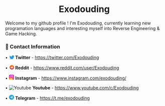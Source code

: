 <h1 align="center">Exodouding</h1>

Welcome to my github profile ! I'm Exodouding, currently learning new programation languages and interesting myself into Reverse Engineering & Game Hacking.

### 🔗 Contact Information

• ![Twitter](https://raw.githubusercontent.com/Exodouding/Exodouding/main/Twitter.png) **Twitter** - https://twitter.com/Exodouding

• ![Reddit](https://raw.githubusercontent.com/Exodouding/Exodouding/main/Reddit.png) **Reddit** - https://www.reddit.com/user/Exodouding

• ![Instagram](https://raw.githubusercontent.com/Exodouding/Exodouding/main/Instagram.png) **Instagram** - https://www.instagram.com/exodouding/

• ![Youtube](https://i.imgur.com/Zr0MhNa.png) **Youtube** - https://www.youtube.com/c/Exodouding

• ![Telegram](https://raw.githubusercontent.com/Exodouding/Exodouding/main/Telegram.png) **Telegram** - https://t.me/exodouding
